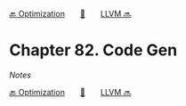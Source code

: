 [🔙 Optimization][previous-chapter]&nbsp;&nbsp;&nbsp;&nbsp;&nbsp;&nbsp;&nbsp;[🏡][readme]&nbsp;&nbsp;&nbsp;&nbsp;&nbsp;&nbsp;&nbsp;[LLVM 🔜][upcoming-chapter]

# Chapter 82. Code Gen

_Notes_

[🔙 Optimization][previous-chapter]&nbsp;&nbsp;&nbsp;&nbsp;&nbsp;&nbsp;&nbsp;[🏡][readme]&nbsp;&nbsp;&nbsp;&nbsp;&nbsp;&nbsp;&nbsp;[LLVM 🔜][upcoming-chapter]

[readme]: README.md
[previous-chapter]: ch081-optimization.md
[upcoming-chapter]: ch083-llvm.md